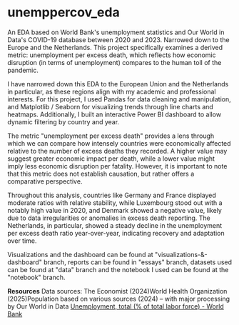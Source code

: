 # unemppercov_eda
An EDA based on World Bank's unemployment statistics and Our World in Data's COVID-19 database between 2020 and 2023. Narrowed down to the Europe and the Netherlands. This project specifically examines a derived metric: unemployment per excess death, which reflects how economic disruption (in terms of unemployment) compares to the human toll of the pandemic.

I have narrowed down this EDA to the European Union and the Netherlands in particular, as these regions align with my academic and professional interests. For this project, I used Pandas for data cleaning and manipulation, and Matplotlib / Seaborn for visualizing trends through line charts and heatmaps. Additionally, I built an interactive Power BI dashboard to allow dynamic filtering by country and year.

The metric "unemployment per excess death" provides a lens through which we can compare how intensely countries were economically affected relative to the number of excess deaths they recorded. A higher value may suggest greater economic impact per death, while a lower value might imply less economic disruption per fatality. However, it is important to note that this metric does not establish causation, but rather offers a comparative perspective.

Throughout this analysis, countries like Germany and France displayed moderate ratios with relative stability, while Luxembourg stood out with a notably high value in 2020, and Denmark showed a negative value, likely due to data irregularities or anomalies in excess death reporting. The Netherlands, in particular, showed a steady decline in the unemployment per excess death ratio year-over-year, indicating recovery and adaptation over time.

Visualizations and the dashboard can be found at "visualizations-&-dashboard" branch, reports can be found in "essays" branch, datasets used can be found at "data" branch and the notebook I used can be found at the "notebook" branch.

**Resources**
Data sources: The Economist (2024)World Health Organization (2025)Population based on various sources (2024) – with major processing by Our World in Data
[Unemployment, total (% of total labor force) - World Bank](https://data.worldbank.org/indicator/SL.UEM.TOTL.ZS)

 
